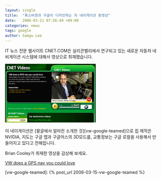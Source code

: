 ```yaml
---
layout: single
title:  "폭스바겐과 구글이 디자인하는 차 네이게이션 동영상"
date:   2006-03-21 07:56:49 +09:00
categories: news
tags: google
author: Samgu Lee
---
```

IT 뉴스 전문 웹사이트 CNET.COM은 실리콘벨리에서 연구되고 있는 새로운 자동차 네비게이션 시스템에 대해서 영상으로 취재했습니다.

[![CNET에서 취재한 구글 네이게이션](/assets/google_gps_from_cnet.jpg)](http://reviews.cnet.com/4660-3424_7-6465847.html?tag=vid&autoplay=true#mgallery)

이 네이게이션은 [팔글에서 얼마전 소개한 것][vw-google-teamed]으로 칩 제작은 NVIDIA, 지도는 구글 맵과 구글어스의 3D모드를, 교통정보는 구글 로컬을 사용해서 만들어지고 있다고 전해집니다.

Brian Cooley가 취재한 영상을 감상해 보세요.

[VW does a GPS nav you could love](http://reviews.cnet.com/4660-3424_7-6465847.html?tag=vid&autoplay=true#mgallery)

[vw-google-teamed]: {% post_url 2006-03-15-vw-google-teamed %}
